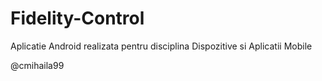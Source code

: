 # Fidelity-Control
Aplicatie Android realizata pentru disciplina Dispozitive si Aplicatii Mobile

@cmihaila99
